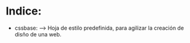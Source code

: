 Indice:
=========

* cssbase: --> Hoja de estilo predefinida, para agilizar la creación de disño de una web.
